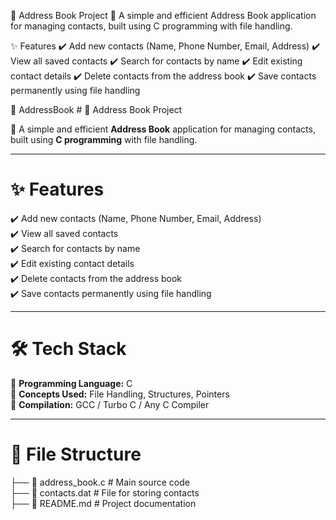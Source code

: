 📖 Address Book Project
🚀 A simple and efficient Address Book application for managing contacts, built using C programming with file handling.

✨ Features
✔️ Add new contacts (Name, Phone Number, Email, Address)
✔️ View all saved contacts
✔️ Search for contacts by name
✔️ Edit existing contact details
✔️ Delete contacts from the address book
✔️ Save contacts permanently using file handling

📂 AddressBook  # 📖 Address Book Project  

🚀 A simple and efficient **Address Book** application for managing contacts, built using **C programming** with file handling.  

---

# ✨ Features  
✔️ Add new contacts (Name, Phone Number, Email, Address)  
✔️ View all saved contacts  
✔️ Search for contacts by name  
✔️ Edit existing contact details  
✔️ Delete contacts from the address book  
✔️ Save contacts permanently using file handling  

---

# 🛠 Tech Stack  
🔹 **Programming Language:** C  
🔹 **Concepts Used:** File Handling, Structures, Pointers  
🔹 **Compilation:** GCC / Turbo C / Any C Compiler  

---

# 📂 File Structure  

 ├── 📄 address_book.c   # Main source code  
 ├── 📄 contacts.dat     # File for storing contacts  
 ├── 📄 README.md        # Project documentation  


